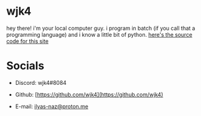 # **wjk4**
hey there! i'm your local computer guy. i program in batch (if you call that a programming language) and i know a little bit of python. [here's the source code for this site](https://github.com/wjk4/wjk4.github.io)

# **Socials**

- Discord: wjk4#8084

- Github: [https://github.com/wjk4](https://github.com/wjk4)

- E-mail: ilyas-naz@proton.me
